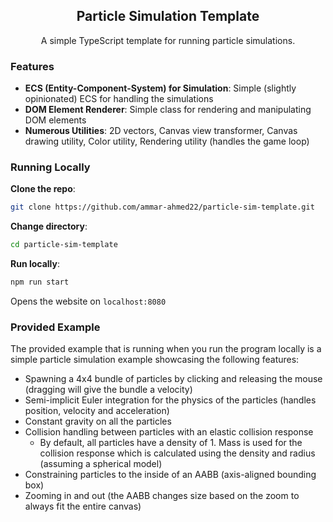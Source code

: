 <div align="center">
  <h2>Particle Simulation Template</h2>
  <p>A simple TypeScript template for running particle simulations.</p>
</div>

### Features
- **ECS (Entity-Component-System) for Simulation**: Simple (slightly opinionated) ECS for handling the simulations
- **DOM Element Renderer**: Simple class for rendering and manipulating DOM elements
- **Numerous Utilities**: 2D vectors, Canvas view transformer, Canvas drawing utility, Color utility, Rendering utility (handles the game loop)

### Running Locally
**Clone the repo**:
```bash
git clone https://github.com/ammar-ahmed22/particle-sim-template.git
```

**Change directory**:
```bash
cd particle-sim-template
```

**Run locally**:
```bash
npm run start
```
Opens the website on `localhost:8080`

### Provided Example
The provided example that is running when you run the program locally is a simple particle simulation example showcasing the following features:
- Spawning a 4x4 bundle of particles by clicking and releasing the mouse (dragging will give the bundle a velocity)
- Semi-implicit Euler integration for the physics of the particles (handles position, velocity and acceleration)
- Constant gravity on all the particles
- Collision handling between particles with an elastic collision response
  + By default, all particles have a density of 1. Mass is used for the collision response which is calculated using the density and radius (assuming a spherical model)
- Constraining particles to the inside of an AABB (axis-aligned bounding box)
- Zooming in and out (the AABB changes size based on the zoom to always fit the entire canvas)

